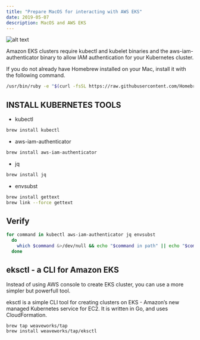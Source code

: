 ```yaml
---
title: "Prepare MacOS for interacting with AWS EKS"
date: 2019-05-07
description: MacOS and AWS EKS
---
```


![alt text](https://github.com/mhmdio/mhmdio.github.io/raw/master/images/amazoneks.jpg)

Amazon EKS clusters require kubectl and kubelet binaries and the aws-iam-authenticator binary to allow IAM authentication for your Kubernetes cluster.

If you do not already have Homebrew installed on your Mac, install it with the following command.

```bash
/usr/bin/ruby -e "$(curl -fsSL https://raw.githubusercontent.com/Homebrew/install/master/install)"
```

## INSTALL KUBERNETES TOOLS

- kubectl

```bash
brew install kubectl
```

- aws-iam-authenticator

```bash
brew install aws-iam-authenticator
```

- jq

```bash
brew install jq
```

- envsubst

```bash
brew install gettext
brew link --force gettext
```

## Verify

```bash
for command in kubectl aws-iam-authenticator jq envsubst
  do
    which $command &>/dev/null && echo "$command in path" || echo "$command NOT FOUND"
  done
```

## eksctl - a CLI for Amazon EKS

Instead of using AWS console to create EKS cluster, you can use a more simpler but powerfull tool.

eksctl is a simple CLI tool for creating clusters on EKS - Amazon’s new managed Kubernetes service for EC2. It is written in Go, and uses CloudFormation.

```bash
brew tap weaveworks/tap
brew install weaveworks/tap/eksctl
```
